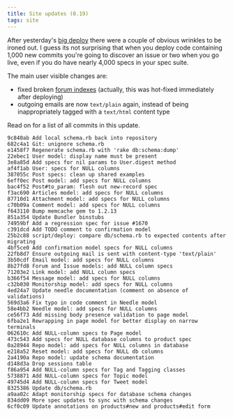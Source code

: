 ```yaml
---
title: Site updates (0.19)
tags: site
---
```


After yesterday's [big deploy](/blog/site-updates-0.18) there were a couple of obvious wrinkles to be ironed out. I guess its not surprising that when you deploy code containing 1,000 new commits you're going to discover an issue or two when you go live, even if you do have nearly 4,000 specs in your spec suite.

The main user visible changes are:

-   fixed broken [forum indexes](/forums) (actually, this was hot-fixed immediately after deploying)
-   outgoing emails are now `text/plain` again, instead of being inappropriately tagged with a `text/html` content type

Read on for a list of all commits in this update.

    9c840ab Add local schema.rb back into repository
    682c4a1 Git: unignore schema.rb
    e1458f7 Regenerate schema.rb with 'rake db:schema:dump'
    22ebec1 User model: display name must be present
    3e8a85d Add specs for nil params to User.digest method
    af4f1ab User: specs for NULL columns
    387055c Post specs: clean up shared examples
    6eff0ec Post model: add specs for NULL columns
    bac4f52 Post#to_param: flesh out new-record spec
    f3ac690 Articles model: add specs for NULL columns
    87710d1 Attachment model: add specs for NULL columns
    c70b09a Comment model: add specs for NULL columns
    f643110 Bump memcache gem to 1.2.13
    851a354 Update Bundler binstubs
    74959bf Add a regression spec for issue #1670
    c391dcd Add TODO comment to confirmation model
    25b2c88 script/deploy: compare db/schema.rb to expected contents after migrating
    4bf5ce0 Add confirmation model specs for NULL columns
    22fb8d7 Ensure outgoing mail is sent with content-type 'text/plain'
    3b50cdf Email model: add specs for NULL columns
    8b27fd8 Forum and Issue models: add NULL column specs
    71203e2 Link model: add NULL column specs
    b366f54 Message model: add specs for NULL columns
    c32b030 Monitorship model: add specs for NULL columns
    4ed24a7 Update needle documentation (comment on absence of validations)
    569d3a6 Fix typo in code comment in Needle model
    58e4bb2 Needle model: add specs for NULL columns
    ce56f73 Add missing body presence validation to page model
    6fba2e1 Rewrapping in page model for better display on narrow terminals
    062610c Add NULL-column specs to Page model
    473c543 Add specs for NULL database columns to product spec
    0a28944 Repo model: add specs for NULL columns in database
    e218a52 Reset model: add specs for NULL db columns
    2a4190a Repo model: update schema documentation
    d148d3a Drop sessions table
    f86a954 Add NULL-column specs for Tag and Tagging classes
    5738871 Add NULL-column specs for Topic model
    49745d4 Add NULL-column specs for Tweet model
    8325386 Update db/schema.rb
    a9aa02c Adapt monitorship specs for database schema changes
    834dd09 More spec updates to sync with schema changes
    6cf0c09 Update annotations on products#new and products#edit form
